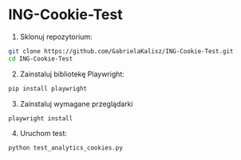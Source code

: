 # ING-Cookie-Test

1. Sklonuj repozytorium:

```bash
git clone https://github.com/GabrielaKalisz/ING-Cookie-Test.git
cd ING-Cookie-Test
 ```
2. Zainstaluj bibliotekę Playwright:

```bash
pip install playwright
```
3. Zainstaluj wymagane przeglądarki
```bash
playwright install
```
4. Uruchom test:

```bash
python test_analytics_cookies.py
